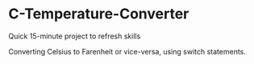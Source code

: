 # C-Temperature-Converter
Quick 15-minute project to refresh skills

Converting Celsius to Farenheit or vice-versa, using switch statements.
